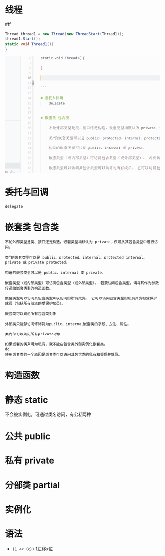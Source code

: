 # 线程
#ff

```c#
Thread thread1 = new Thread(new ThreadStart(Thread1));
thread1.Start();
static void Thread1(){
}
```

![image](https://github.com/v2vv/jupyter_hub/raw/master/images/Sat_Jul_09_2022_1657300385652.png)


# 委托与回调
    delegate


# 嵌套类 包含类 

    不论外部类型是类、接口还是构造，嵌套类型均默认为 private；仅可从其包含类型中进行访问。
    
    类”的嵌套类型可以是 public、protected、internal、protected internal、private 或 private protected。
    
    构造的嵌套类型可以是 public、internal 或 private。
    
    嵌套类型（或内部类型）可访问包含类型（或外部类型）。 若要访问包含类型，请将其作为参数传递给嵌套类型的构造函数。
    
    嵌套类型可以访问其包含类型可以访问的所有成员。 它可以访问包含类型的私有成员和受保护成员（包括所有继承的受保护成员）。

    嵌套类可以访问所有包含类对象
    
    外部类只能够访问修饰符为public、internal嵌套类的字段、方法、属性。

    类内部可以访问所有private对象
    
    如果嵌套的类声明为私有，就不能在包含类外部实例化嵌套类。
    dd
    使用嵌套类的一个原因是嵌套类可以访问其包含类的私有和受保护成员。


# 构造函数 

# 静态 static

不会被实例化，可通过类名访问，有公私两种

# 公共 public

# 私有 private

# 分部类 partial

# 实例化


# 语法

- `(1 << (x))`  1左移x位